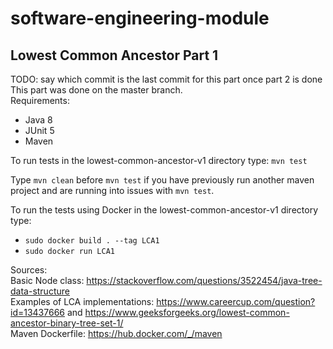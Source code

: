 # software-engineering-module
## Lowest Common Ancestor Part 1
TODO: say which commit is the last commit for this part once part 2 is done
This part was done on the master branch. \
Requirements: 
- Java 8
- JUnit 5
- Maven

To run tests in the lowest-common-ancestor-v1 directory type: `mvn test` 

Type `mvn clean` before `mvn test` if you have previously run another maven project and are running into issues with `mvn test`.

To run the tests using Docker in the lowest-common-ancestor-v1 directory type:
- `sudo docker build . --tag LCA1`
- `sudo docker run LCA1`

Sources: \
Basic Node class: https://stackoverflow.com/questions/3522454/java-tree-data-structure \
Examples of LCA implementations: https://www.careercup.com/question?id=13437666 and https://www.geeksforgeeks.org/lowest-common-ancestor-binary-tree-set-1/ \
Maven Dockerfile: https://hub.docker.com/_/maven